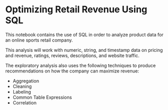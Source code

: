 # Optimizing Retail Revenue Using SQL 
This notebook contains the use of SQL in order to analyze product data for an online sports retail company.

This analysis will work with numeric, string, and timestamp data on pricing and revenue, ratings, reviews, descriptions, and website traffic. 

The exploratory analysis also uses the following techniques  to produce recommendations on how the company can maximize revenue:
* Aggregation 
* Cleaning 
* Labeling 
* Common Table Expressions 
* Correlation 

